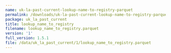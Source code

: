 ```yaml
---
name: uk-la-past-current-lookup-name-to-registry-parquet
permalink: /downloads/uk-la-past-current-lookup-name-to-registry-parquet/1
package: uk_la_past_current
title: lookup_name_to_registry
filename: lookup_name_to_registry.parquet
version: '1'
full_version: 1.5.1
file: /data/uk_la_past_current/1/lookup_name_to_registry.parquet
---
```

